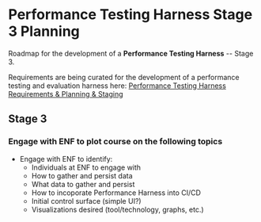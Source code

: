 # Performance Testing Harness Stage 3 Planning

Roadmap for the development of a **Performance Testing Harness** -- Stage 3.

Requirements are being curated for the development of a performance testing and evaluation harness here: [Performance Testing Harness Requirements & Planning & Staging](https://github.com/eosnetworkfoundation/product/tree/main/performance-harness/proposals)


## Stage 3


### Engage with ENF to plot course on the following topics

-   Engage with ENF to identify:
    -   Individuals at ENF to engage with
    -   How to gather and persist data
    -   What data to gather and persist
    -   How to incoporate Performance Harness into CI/CD
    -   Initial control surface (simple UI?)
    -   Visualizations desired (tool/technology, graphs, etc.)






